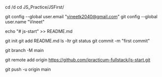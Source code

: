 cd /d
cd JS_Practice/JSFirst/

git config --global user.email "vineetk2040@gmail.com"
git config --global user.name "Vineet"

echo "# js-start" >> README.md
  
git init
git add README.md
ls -ltr
git status
git commit -m "first commit"

git branch -M main
 
git remote add origin https://github.com/ipracticum-fullstack/js-start.git

git push -u origin main

